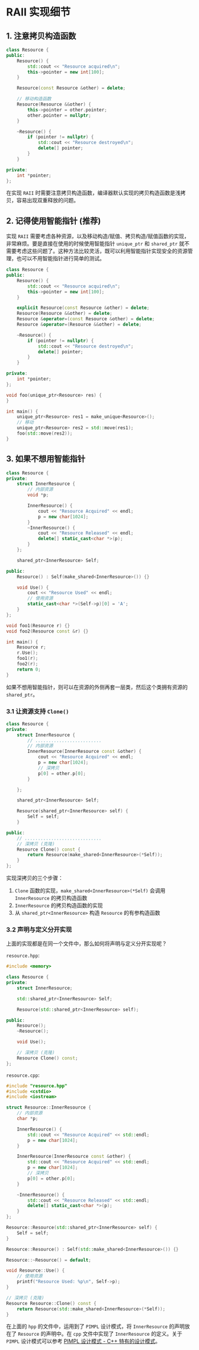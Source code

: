 # RAII 实现细节

## 1. 注意拷贝构造函数

```C++
class Resource {
public:
    Resource() {
        std::cout << "Resource acquired\n";
        this->pointer = new int[100];
    }

    Resource(const Resource &other) = delete;

    // 移动构造函数
    Resource(Resource &&other) {
        this->pointer = other.pointer;
        other.pointer = nullptr;
    }

    ~Resource() {
        if (pointer != nullptr) {
            std::cout << "Resource destroyed\n";
            delete[] pointer;
        }
    }

private:
    int *pointer;
};
```

在实现 `RAII` 时需要注意拷贝构造函数，编译器默认实现的拷贝构造函数是浅拷贝，容易出现双重释放的问题。

## 2. 记得使用智能指针 (推荐)

实现 `RAII` 需要考虑各种资源，以及移动构造/赋值、拷贝构造/赋值函数的实现，非常麻烦。要是直接在使用的时候使用智能指针 `unique_ptr` 和 `shared_ptr` 就不需要考虑这些问题了。这种方法比较灵活，既可以利用智能指针实现安全的资源管理，也可以不用智能指针进行简单的测试。

```C++
class Resource {
public:
    Resource() {
        std::cout << "Resource acquired\n";
        this->pointer = new int[100];
    }

    explicit Resource(const Resource &other) = delete;
    Resource(Resource &&other) = delete;
    Resource &operator=(const Resource &other) = delete;
    Resource &operator=(Resource &&other) = delete;

    ~Resource() {
        if (pointer != nullptr) {
            std::cout << "Resource destroyed\n";
            delete[] pointer;
        }
    }

private:
    int *pointer;
};

void foo(unique_ptr<Resource> res) {
}

int main() {
    unique_ptr<Resource> res1 = make_unique<Resource>();
    // 移动
    unique_ptr<Resource> res2 = std::move(res1);
    foo(std::move(res2));
}
```

## 3. 如果不想用智能指针

```C++
class Resource {
private:
    struct InnerResource {
        // 内部资源
        void *p;

        InnerResource() {
            cout << "Resource Acquired" << endl;
            p = new char[1024];
        }
        ~InnerResource() {
            cout << "Resource Released" << endl;
            delete[] static_cast<char *>(p);
        }
    };

    shared_ptr<InnerResource> Self;

public:
    Resource() : Self(make_shared<InnerResource>()) {}

    void Use() {
        cout << "Resource Used" << endl;
        // 使用资源
        static_cast<char *>(Self->p)[0] = 'A';
    }
};

void foo1(Resource r) {}
void foo2(Resource const &r) {}

int main() {
    Resource r;
    r.Use();
    foo1(r);
    foo2(r);
    return 0;
}
```

如果不想用智能指针，则可以在资源的外侧再套一层类，然后这个类拥有资源的 `shared_ptr`。

### 3.1 让资源支持 `Clone()`

```C++
class Resource {
private:
    struct InnerResource {
	    // .........................
        // 内部资源
        InnerResource(InnerResource const &other) {
            cout << "Resource Acquired" << endl;
            p = new char[1024];
            // 深拷贝
            p[0] = other.p[0];
        }

    };

    shared_ptr<InnerResource> Self;

    Resource(shared_ptr<InnerResource> self) {
        Self = self;
    }

public:
	// .............................
    // 深拷贝 (克隆)
    Resource Clone() const {
        return Resource(make_shared<InnerResource>(*Self));
    }
};
```

实现深拷贝的三个步骤：

1. `Clone` 函数的实现，`make_shared<InnerResource>(*Self)` 会调用 `InnerResource` 的拷贝构造函数
2. `InnerResource` 的拷贝构造函数的实现
3. 从 `shared_ptr<InnerResource>`  构造 `Resource` 的有参构造函数

### 3.2 声明与定义分开实现

上面的实现都是在同一个文件中，那么如何将声明与定义分开实现呢？

`resource.hpp`:

```C++
#include <memory>

class Resource {
private:
    struct InnerResource;

    std::shared_ptr<InnerResource> Self;

    Resource(std::shared_ptr<InnerResource> self);

public:
    Resource();
    ~Resource();

    void Use();

    // 深拷贝 (克隆)
    Resource Clone() const;
};
```

`resource.cpp`:

```C++
#include "resource.hpp"
#include <cstdio>
#include <iostream>

struct Resource::InnerResource {
    // 内部资源
    char *p;

    InnerResource() {
        std::cout << "Resource Acquired" << std::endl;
        p = new char[1024];
    }

    InnerResource(InnerResource const &other) {
        std::cout << "Resource Acquired" << std::endl;
        p = new char[1024];
        // 深拷贝
        p[0] = other.p[0];
    }

    ~InnerResource() {
        std::cout << "Resource Released" << std::endl;
        delete[] static_cast<char *>(p);
    }
};

Resource::Resource(std::shared_ptr<InnerResource> self) {
    Self = self;
}

Resource::Resource() : Self(std::make_shared<InnerResource>()) {}

Resource::~Resource() = default;

void Resource::Use() {
    // 使用资源
    printf("Resource Used: %p\n", Self->p);
}

// 深拷贝 (克隆)
Resource Resource::Clone() const {
    return Resource(std::make_shared<InnerResource>(*Self));
}

```

在上面的 `hpp` 的文件中，运用到了 `PIMPL` 设计模式，将 `InnerResource` 的声明放在了 `Resource` 的声明中。在 `cpp` 文件中实现了 `InnerResource` 的定义。关于 `PIMPL` 设计模式可以参考 [PIMPL 设计模式 - C++ 特有的设计模式](PIMPL%20设计模式%20-%20C++%20特有的设计模式.md)。

